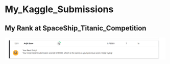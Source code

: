 # My_Kaggle_Submissions
## My Rank at SpaceShip_Titanic_Competition
![Rank_at_SpaceShip_Titanic_Competition](Rank_at_SpaceShip_Titanic_Competition.png)

